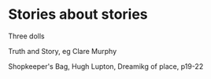 # Stories about stories

Three dolls

Truth and Story, eg Clare Murphy

Shopkeeper's Bag, Hugh Lupton, Dreamikg of place, p19-22
